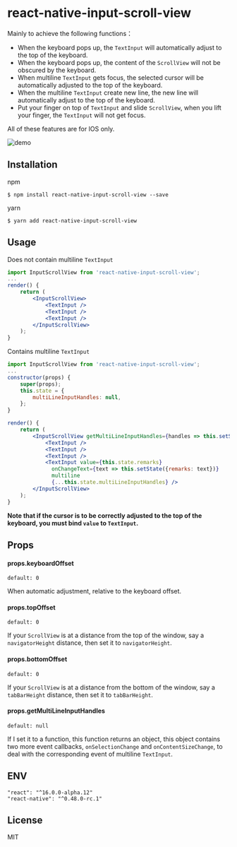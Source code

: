 # react-native-input-scroll-view
Mainly to achieve the following functions：

- When the keyboard pops up, the `TextInput` will automatically adjust to the top of the keyboard.
- When the keyboard pops up, the content of the `ScrollView` will not be obscured by the keyboard.
- When multiline `TextInput` gets focus, the selected cursor will be automatically adjusted to the top of the keyboard.
- When the multiline `TextInput` create new line, the new line will automatically adjust to the top of the keyboard.
- Put your finger on top of `TextInput` and slide `ScrollView`, when you lift your finger, the `TextInput` will not get focus.

All of these features are for IOS only.

![demo](https://github.com/baijunjie/react-native-input-scroll-view/blob/master/demo.gif)

## Installation

npm

```shell
$ npm install react-native-input-scroll-view --save
```

yarn

```shell
$ yarn add react-native-input-scroll-view
```



## Usage

Does not contain multiline `TextInput`

```jsx
import InputScrollView from 'react-native-input-scroll-view';
...
render() {
    return (
        <InputScrollView>
            <TextInput />
            <TextInput />
            <TextInput />
      	</InputScrollView>
    );
}
```

Contains multiline `TextInput`

```jsx
import InputScrollView from 'react-native-input-scroll-view';
...
constructor(props) {
    super(props);
    this.state = {
        multiLineInputHandles: null,
    };
}

render() {
    return (
        <InputScrollView getMultiLineInputHandles={handles => this.setState({multiLineInputHandles: handles})}>
            <TextInput />
            <TextInput />
            <TextInput />
            <TextInput value={this.state.remarks}
              onChangeText={text => this.setState({remarks: text})}
              multiline
              {...this.state.multiLineInputHandles} />
      	</InputScrollView>
    );
}
```

**Note that if the cursor is to be correctly adjusted to the top of the keyboard, you must bind `value` to `TextInput`.**



## Props

#### props.keyboardOffset

`default: 0`

When automatic adjustment, relative to the keyboard offset.

#### props.topOffset

`default: 0`

If your `ScrollView` is at a distance from the top of the window, say a `navigatorHeight` distance, then set it to `navigatorHeight`.

#### props.bottomOffset

`default: 0`

If your `ScrollView` is at a distance from the bottom of the window, say a `tabBarHeight` distance, then set it to `tabBarHeight`.

#### props.getMultiLineInputHandles

`default: null`

If I set it to a function, this function returns an object, this object contains two more event callbacks, `onSelectionChange` and `onContentSizeChange`,  to deal with the corresponding event of multiline `TextInput`.



## ENV

```
"react": "^16.0.0-alpha.12"
"react-native": "^0.48.0-rc.1"
```



## License

MIT